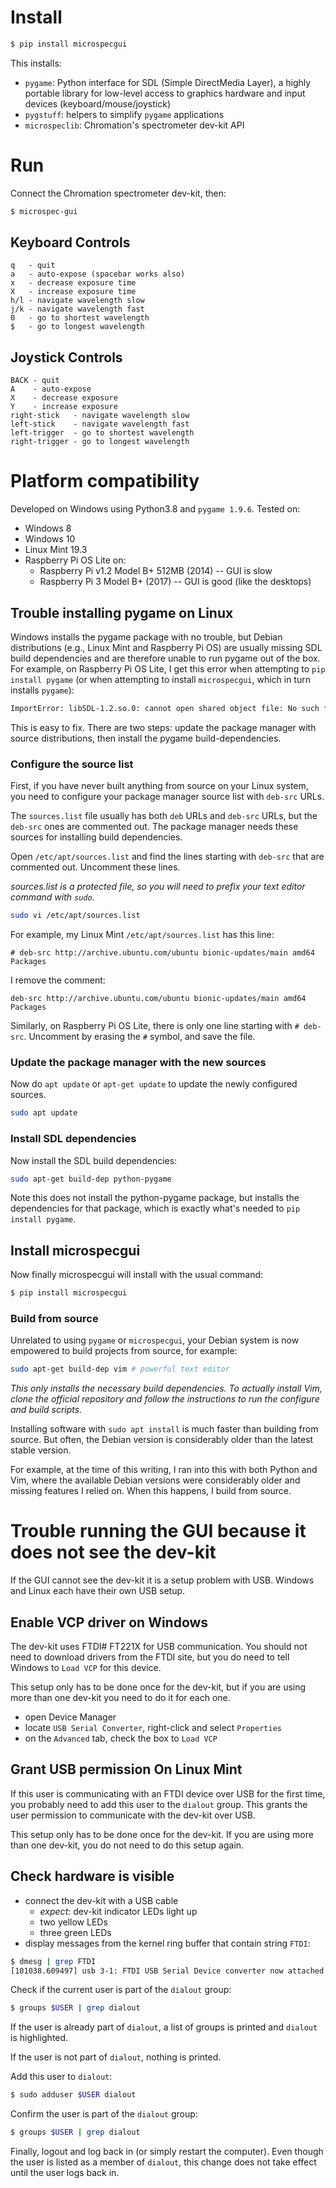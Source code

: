 # Install

```bash
$ pip install microspecgui
```

This installs:

- `pygame`: Python interface for SDL (Simple DirectMedia Layer),
  a highly portable library for low-level access to graphics
  hardware and input devices (keyboard/mouse/joystick)
- `pygstuff`: helpers to simplify `pygame` applications
- `microspeclib`: Chromation's spectrometer dev-kit API

# Run

Connect the Chromation spectrometer dev-kit, then:

```bash
$ microspec-gui
```

## Keyboard Controls

```
q   - quit
a   - auto-expose (spacebar works also)
x   - decrease exposure time
X   - increase exposure time
h/l - navigate wavelength slow
j/k - navigate wavelength fast
0   - go to shortest wavelength
$   - go to longest wavelength
```

## Joystick Controls

```
BACK - quit
A    - auto-expose
X    - decrease exposure
Y    - increase exposure
right-stick   - navigate wavelength slow
left-stick    - navigate wavelength fast
left-trigger  - go to shortest wavelength
right-trigger - go to longest wavelength
```

# Platform compatibility
Developed on Windows using Python3.8 and `pygame 1.9.6`. Tested
on:

- Windows 8
- Windows 10
- Linux Mint 19.3
- Raspberry Pi OS Lite on:
    - Raspberry Pi v1.2 Model B+ 512MB (2014) -- GUI is slow
    - Raspberry Pi 3 Model B+ (2017) -- GUI is good (like the desktops)


## Trouble installing pygame on Linux

Windows installs the pygame package with no trouble, but Debian
distributions (e.g., Linux Mint and Raspberry Pi OS) are usually
missing SDL build dependencies and are therefore unable to run
pygame out of the box. For example, on Raspberry Pi OS Lite, I
get this error when attempting to `pip install pygame` (or
when attempting to install `microspecgui`, which in turn installs
`pygame`):

```bash
ImportError: libSDL-1.2.so.0: cannot open shared object file: No such file or directory
```

This is easy to fix. There are two steps: update the package
manager with source distributions, then install the pygame
build-dependencies.

### Configure the source list

First, if you have never built anything from source on your Linux
system, you need to configure your package manager source list
with `deb-src` URLs.

The `sources.list` file usually has both `deb` URLs and `deb-src`
URLs, but the `deb-src` ones are commented out. The package
manager needs these sources for installing build dependencies.

Open `/etc/apt/sources.list` and find the lines starting
with `deb-src` that are commented out. Uncomment these lines.

*sources.list is a protected file, so you will need to prefix
your text editor command with `sudo`.*

```bash
sudo vi /etc/apt/sources.list
```

For example, my Linux Mint `/etc/apt/sources.list` has this line:

```list
# deb-src http://archive.ubuntu.com/ubuntu bionic-updates/main amd64 Packages
```

I remove the comment:

```list
deb-src http://archive.ubuntu.com/ubuntu bionic-updates/main amd64 Packages
```

Similarly, on Raspberry Pi OS Lite, there is only one line
starting with `# deb-src`. Uncomment by erasing the `#` symbol,
and save the file.

### Update the package manager with the new sources

Now do `apt update` or `apt-get update` to update the newly
configured sources.

```bash
sudo apt update
```

### Install SDL dependencies

Now install the SDL build dependencies:

```bash
sudo apt-get build-dep python-pygame
```

Note this does not install the python-pygame package, but
installs the dependencies for that package, which is exactly
what's needed to `pip install pygame`.

## Install microspecgui

Now finally microspecgui will install with the usual command:

```bash
$ pip install microspecgui
```

### Build from source

Unrelated to using `pygame` or `microspecgui`, your Debian system
is now empowered to build projects from source, for example:

```bash
sudo apt-get build-dep vim # powerful text editor
```

*This only installs the necessary build dependencies. To actually
install Vim, clone the official repository and follow the
instructions to run the configure and build scripts.*

Installing software with `sudo apt install` is much faster than
building from source. But often, the Debian version is
considerably older than the latest stable version.

For example, at the time of this writing, I ran into this with
both Python and Vim, where the available Debian versions were
considerably older and missing features I relied on. When this
happens, I build from source.

# Trouble running the GUI because it does not see the dev-kit

If the GUI cannot see the dev-kit it is a setup problem with USB.
Windows and Linux each have their own USB setup.

## Enable VCP driver on Windows

The dev-kit uses FTDI# FT221X for USB communication. You should
not need to download drivers from the FTDI site, but you do need
to tell Windows to `Load VCP` for this device.

This setup only has to be done once for the dev-kit, but if you
are using more than one dev-kit you need to do it for each one.

- open Device Manager
- locate `USB Serial Converter`, right-click and select
  `Properties`
- on the `Advanced` tab, check the box to `Load VCP`

## Grant USB permission On Linux Mint

If this user is communicating with an FTDI device over USB
for the first time, you probably need to add this user to the
`dialout` group. This grants the user permission to communicate
with the dev-kit over USB.

This setup only has to be done once for the dev-kit. If you
are using more than one dev-kit, you do not need to do this setup
again.

## Check hardware is visible

- connect the dev-kit with a USB cable
    - *expect:* dev-kit indicator LEDs light up
    - two yellow LEDs
    - three green LEDs
- display messages from the kernel ring buffer that contain
  string `FTDI`:

```bash
$ dmesg | grep FTDI
[101038.609497] usb 3-1: FTDI USB Serial Device converter now attached to ttyUSB0
```

Check if the current user is part of the `dialout` group:

```bash
$ groups $USER | grep dialout
```

If the user is already part of `dialout`, a list of groups is
printed and `dialout` is highlighted.

If the user is not part of `dialout`, nothing is printed.

Add this user to `dialout`:

```bash
$ sudo adduser $USER dialout
```

Confirm the user is part of the `dialout` group:

```bash
$ groups $USER | grep dialout
```

Finally, logout and log back in (or simply restart the computer).
Even though the user is listed as a member of `dialout`, this
change does not take effect until the user logs back in.

